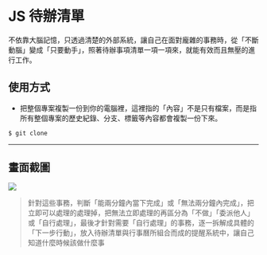 # JS 待辦清單

不依靠大腦記憶，只透過清楚的外部系統，讓自己在面對龐雜的事務時，從「不斷動腦」變成「只要動手」，照著待辦事項清單一項一項來，就能有效而且無壓的進行工作。

## 使用方式
- 把整個專案複製一份到你的電腦裡，這裡指的「內容」不是只有檔案，而是指所有整個專案的歷史紀錄、分支、標籤等內容都會複製一份下來。
```sh
$ git clone
```

----

## 畫面截圖
![](https://i.imgur.com/sRCFFfM.png)
> 針對這些事務，判斷「能兩分鐘內當下完成」或「無法兩分鐘內完成」，把立即可以處理的處理掉，把無法立即處理的再區分為「不做」「委派他人」或「自行處理」，最後才針對需要「自行處理」的事務，逐一拆解成具體的「下一步行動」，放入待辦清單與行事曆所組合而成的提醒系統中，讓自己知道什麼時候該做什麼事
